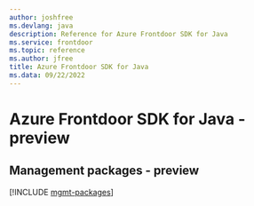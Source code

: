 ```yaml
---
author: joshfree
ms.devlang: java
description: Reference for Azure Frontdoor SDK for Java
ms.service: frontdoor
ms.topic: reference
ms.author: jfree
title: Azure Frontdoor SDK for Java
ms.data: 09/22/2022
---
```

# Azure Frontdoor SDK for Java - preview

## Management packages - preview
[!INCLUDE [mgmt-packages](frontdoor-mgmt-index.md)]